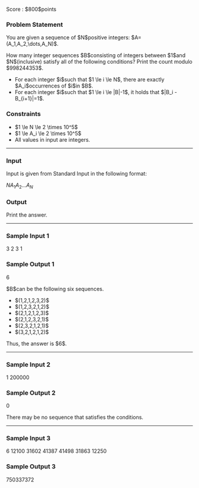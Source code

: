 
<div>

<span>

<span>

<p>
Score : $800$points
</p>

<div>

<section>

### **Problem Statement**

<p>
You are given a sequence of $N$positive integers: $A=(A_1,A_2,\dots,A_N)$.
</p>

<p>
How many integer sequences $B$consisting of integers between $1$and $N$(inclusive) satisfy all of the following conditions? Print the count modulo $998244353$.
</p>

<ul>

<li>
For each integer $i$such that $1 \le i \le N$, there are exactly $A_i$occurrences of $i$in $B$.
</li>

<li>
For each integer $i$such that $1 \le i \le |B|-1$, it holds that $|B_i - B_{i+1}|=1$.
</li>

</ul>

</section>

</div>

<div>

<section>

### **Constraints**

<ul>

<li>
$1 \le N \le 2 \times 10^5$
</li>

<li>
$1 \le A_i \le 2 \times 10^5$
</li>

<li>
All values in input are integers.
</li>

</ul>

</section>

</div>

---

<div>

<div>

<section>

### **Input**

<p>
Input is given from Standard Input in the following format:
</p>

<div>

$N$$A_1$$A_2$$\dots$$A_N$
</div>

</section>

</div>

<div>

<section>

### **Output**

<p>
Print the answer.
</p>

</section>

</div>

</div>

---

<div>

<section>

### **Sample Input 1**

<div>

3
2 3 1

</div>

</section>

</div>

<div>

<section>

### **Sample Output 1**

<div>

6

</div>

<p>
$B$can be the following six sequences.
</p>

<ul>

<li>
$(1,2,1,2,3,2)$
</li>

<li>
$(1,2,3,2,1,2)$
</li>

<li>
$(2,1,2,1,2,3)$
</li>

<li>
$(2,1,2,3,2,1)$
</li>

<li>
$(2,3,2,1,2,1)$
</li>

<li>
$(3,2,1,2,1,2)$
</li>

</ul>

<p>
Thus, the answer is $6$.
</p>

</section>

</div>

---

<div>

<section>

### **Sample Input 2**

<div>

1
200000

</div>

</section>

</div>

<div>

<section>

### **Sample Output 2**

<div>

0

</div>

<p>
There may be no sequence that satisfies the conditions.
</p>

</section>

</div>

---

<div>

<section>

### **Sample Input 3**

<div>

6
12100 31602 41387 41498 31863 12250

</div>

</section>

</div>

<div>

<section>

### **Sample Output 3**

<div>

750337372

</div>

</section>

</div>

</span>

</span>

</div>
